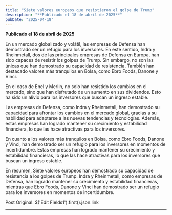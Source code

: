 ```yaml
---
title: "Siete valores europeos que resistieron el golpe de Trump"
description: "**Publicado el 18 de abril de 2025**"
pubDate: "2025-04-18"
---
```


**Publicado el 18 de abril de 2025**

En un mercado globalizado y volátil, las empresas de Defensa han demostrado ser un refugio para los inversores. En este sentido, Indra y Rheinmetall, dos de las principales empresas de Defensa en Europa, han sido capaces de resistir los golpes de Trump. Sin embargo, no son las únicas que han demostrado su capacidad de resistencia. También han destacado valores más tranquilos en Bolsa, como Ebro Foods, Danone y Vinci.

En el caso de Enel y Merlin, no solo han resistido los cambios en el mercado, sino que han disfrutado de un aumento en sus dividendos. Esto ha sido un alivio para los inversores que buscan un ingreso estable.

Las empresas de Defensa, como Indra y Rheinmetall, han demostrado su capacidad para afrontar los cambios en el mercado global, gracias a su habilidad para adaptarse a las nuevas tendencias y tecnologías. Además, estas empresas han logrado mantener su crecimiento y estabilidad financiera, lo que las hace atractivas para los inversores.

En cuanto a los valores más tranquilos en Bolsa, como Ebro Foods, Danone y Vinci, han demostrado ser un refugio para los inversores en momentos de incertidumbre. Estas empresas han logrado mantener su crecimiento y estabilidad financieras, lo que las hace atractivas para los inversores que buscan un ingreso estable.

En resumen, Siete valores europeos han demostrado su capacidad de resistencia a los golpes de Trump. Indra y Rheinmetall, como empresas de Defensa, han logrado mantener su crecimiento y estabilidad financieras, mientras que Ebro Foods, Danone y Vinci han demostrado ser un refugio para los inversores en momentos de incertidumbre.

Post Original: $('Edit Fields1').first().json.link

---
